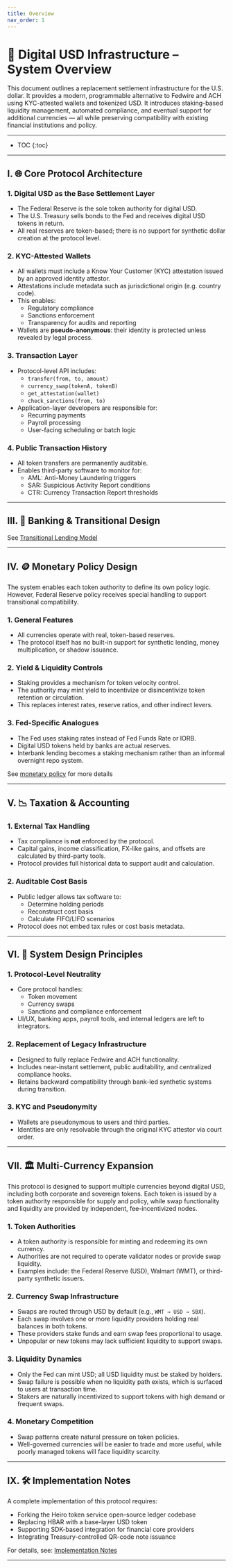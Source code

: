 ```yaml
---
title: Overview
nav_order: 1
---
```


# 🧭 Digital USD Infrastructure – System Overview

This document outlines a replacement settlement infrastructure for the U.S. dollar. It provides a modern, programmable alternative to Fedwire and ACH using KYC-attested wallets and tokenized USD. It introduces staking-based liquidity management, automated compliance, and eventual support for additional currencies — all while preserving compatibility with existing financial institutions and policy.

---

* TOC
{:toc}

---

## I. 🌐 Core Protocol Architecture

### 1. Digital USD as the Base Settlement Layer
- The Federal Reserve is the sole token authority for digital USD.
- The U.S. Treasury sells bonds to the Fed and receives digital USD tokens in return.
- All real reserves are token-based; there is no support for synthetic dollar creation at the protocol level.

### 2. KYC-Attested Wallets
- All wallets must include a Know Your Customer (KYC) attestation issued by an approved identity attestor.
- Attestations include metadata such as jurisdictional origin (e.g. country code).
- This enables:
  - Regulatory compliance
  - Sanctions enforcement
  - Transparency for audits and reporting
- Wallets are **pseudo-anonymous**: their identity is protected unless revealed by legal process.

### 3. Transaction Layer
- Protocol-level API includes:
  - `transfer(from, to, amount)`
  - `currency_swap(tokenA, tokenB)`
  - `get_attestation(wallet)`
  - `check_sanctions(from, to)`
- Application-layer developers are responsible for:
  - Recurring payments
  - Payroll processing
  - User-facing scheduling or batch logic

### 4. Public Transaction History
- All token transfers are permanently auditable.
- Enables third-party software to monitor for:
  - AML: Anti-Money Laundering triggers
  - SAR: Suspicious Activity Report conditions
  - CTR: Currency Transaction Report thresholds

---

## III. 🏦 Banking & Transitional Design

See [Transitional Lending Model](/digital-usd/transitional-lending-model)

---

## IV. 🪙 Monetary Policy Design

The system enables each token authority to define its own policy logic. However, Federal Reserve policy receives special handling to support transitional compatibility.

### 1. General Features
- All currencies operate with real, token-based reserves.
- The protocol itself has no built-in support for synthetic lending, money multiplication, or shadow issuance.

### 2. Yield & Liquidity Controls
- Staking provides a mechanism for token velocity control.
- The authority may mint yield to incentivize or disincentivize token retention or circulation.
- This replaces interest rates, reserve ratios, and other indirect levers.

### 3. Fed-Specific Analogues
- The Fed uses staking rates instead of Fed Funds Rate or IORB.
- Digital USD tokens held by banks are actual reserves.
- Interbank lending becomes a staking mechanism rather than an informal overnight repo system.

See [monetary policy](/digital-usd/monetary-policy) for more details

---

## V. 📉 Taxation & Accounting

### 1. External Tax Handling
- Tax compliance is **not** enforced by the protocol.
- Capital gains, income classification, FX-like gains, and offsets are calculated by third-party tools.
- Protocol provides full historical data to support audit and calculation.

### 2. Auditable Cost Basis
- Public ledger allows tax software to:
  - Determine holding periods
  - Reconstruct cost basis
  - Calculate FIFO/LIFO scenarios
- Protocol does not embed tax rules or cost basis metadata.

---

## VI. 🧠 System Design Principles

### 1. Protocol-Level Neutrality
- Core protocol handles:
  - Token movement
  - Currency swaps
  - Sanctions and compliance enforcement
- UI/UX, banking apps, payroll tools, and internal ledgers are left to integrators.

### 2. Replacement of Legacy Infrastructure
- Designed to fully replace Fedwire and ACH functionality.
- Includes near-instant settlement, public auditability, and centralized compliance hooks.
- Retains backward compatibility through bank-led synthetic systems during transition.

### 3. KYC and Pseudonymity
- Wallets are pseudonymous to users and third parties.
- Identities are only resolvable through the original KYC attestor via court order.

---

## VII. 🏛️ Multi-Currency Expansion

This protocol is designed to support multiple currencies beyond digital USD, including both corporate and sovereign tokens. Each token is issued by a token authority responsible for supply and policy, while swap functionality and liquidity are provided by independent, fee-incentivized nodes.

### 1. Token Authorities
- A token authority is responsible for minting and redeeming its own currency.
- Authorities are not required to operate validator nodes or provide swap liquidity.
- Examples include: the Federal Reserve (USD), Walmart (WMT), or third-party synthetic issuers.

### 2. Currency Swap Infrastructure
- Swaps are routed through USD by default (e.g., `WMT → USD → SBX`).
- Each swap involves one or more liquidity providers holding real balances in both tokens.
- These providers stake funds and earn swap fees proportional to usage.
- Unpopular or new tokens may lack sufficient liquidity to support swaps.

### 3. Liquidity Dynamics
- Only the Fed can mint USD; all USD liquidity must be staked by holders.
- Swap failure is possible when no liquidity path exists, which is surfaced to users at transaction time.
- Stakers are naturally incentivized to support tokens with high demand or frequent swaps.

### 4. Monetary Competition
- Swap patterns create natural pressure on token policies.
- Well-governed currencies will be easier to trade and more useful, while poorly managed tokens will face liquidity scarcity.

---

## IX. 🛠️ Implementation Notes

A complete implementation of this protocol requires:

- Forking the Heiro token service open-source ledger codebase
- Replacing HBAR with a base-layer USD token
- Supporting SDK-based integration for financial core providers
- Integrating Treasury-controlled QR-code note issuance

For details, see: [Implementation Notes](/digital-usd/implementation-notes)

---
